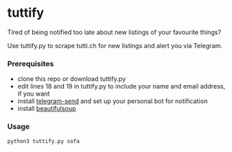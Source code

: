 # tuttify

Tired of being notified too late about new listings of your favourite things?

Use tuttify.py to scrape tutti.ch for new listings and alert you via Telegram.

### Prerequisites

* clone this repo or download tuttify.py
* edit lines 18 and 19 in tuttify.py to include your name and email address, if you want
* install [telegram-send](https://pypi.org/project/telegram-send/) and set up your personal bot for notification
* install [beautifulsoup](https://pypi.org/project/beautifulsoup4/)

### Usage

```
python3 tuttify.py sofa
```
